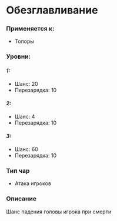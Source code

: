 # Обезглавливание

### Применяется к:

* Топоры

### Уровни:&#x20;

#### _1:_

* &#x20;Шанс: 20&#x20;
* &#x20;Перезарядка: 10

#### _2:_

* &#x20;Шанс: 4
* &#x20;Перезарядка: 10

#### _3:_

* &#x20;Шанс: 60
* &#x20;Перезарядка: 10

### Тип чар

* Атака игроков

### Описание

Шанс падения головы игрока при смерти

